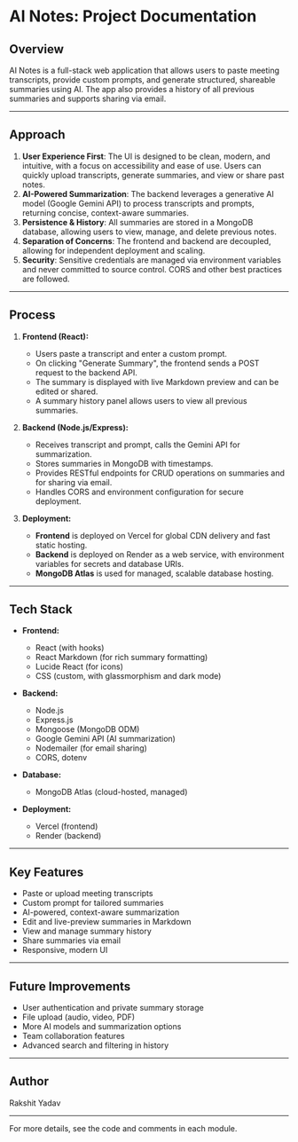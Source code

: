 # AI Notes: Project Documentation

## Overview
AI Notes is a full-stack web application that allows users to paste meeting transcripts, provide custom prompts, and generate structured, shareable summaries using AI. The app also provides a history of all previous summaries and supports sharing via email.

---

## Approach

1. **User Experience First**: The UI is designed to be clean, modern, and intuitive, with a focus on accessibility and ease of use. Users can quickly upload transcripts, generate summaries, and view or share past notes.
2. **AI-Powered Summarization**: The backend leverages a generative AI model (Google Gemini API) to process transcripts and prompts, returning concise, context-aware summaries.
3. **Persistence & History**: All summaries are stored in a MongoDB database, allowing users to view, manage, and delete previous notes.
4. **Separation of Concerns**: The frontend and backend are decoupled, allowing for independent deployment and scaling.
5. **Security**: Sensitive credentials are managed via environment variables and never committed to source control. CORS and other best practices are followed.

---

## Process

1. **Frontend (React):**
   - Users paste a transcript and enter a custom prompt.
   - On clicking "Generate Summary", the frontend sends a POST request to the backend API.
   - The summary is displayed with live Markdown preview and can be edited or shared.
   - A summary history panel allows users to view all previous summaries.

2. **Backend (Node.js/Express):**
   - Receives transcript and prompt, calls the Gemini API for summarization.
   - Stores summaries in MongoDB with timestamps.
   - Provides RESTful endpoints for CRUD operations on summaries and for sharing via email.
   - Handles CORS and environment configuration for secure deployment.

3. **Deployment:**
   - **Frontend** is deployed on Vercel for global CDN delivery and fast static hosting.
   - **Backend** is deployed on Render as a web service, with environment variables for secrets and database URIs.
   - **MongoDB Atlas** is used for managed, scalable database hosting.

---

## Tech Stack

- **Frontend:**
  - React (with hooks)
  - React Markdown (for rich summary formatting)
  - Lucide React (for icons)
  - CSS (custom, with glassmorphism and dark mode)

- **Backend:**
  - Node.js
  - Express.js
  - Mongoose (MongoDB ODM)
  - Google Gemini API (AI summarization)
  - Nodemailer (for email sharing)
  - CORS, dotenv

- **Database:**
  - MongoDB Atlas (cloud-hosted, managed)

- **Deployment:**
  - Vercel (frontend)
  - Render (backend)

---

## Key Features
- Paste or upload meeting transcripts
- Custom prompt for tailored summaries
- AI-powered, context-aware summarization
- Edit and live-preview summaries in Markdown
- View and manage summary history
- Share summaries via email
- Responsive, modern UI

---

## Future Improvements
- User authentication and private summary storage
- File upload (audio, video, PDF)
- More AI models and summarization options
- Team collaboration features
- Advanced search and filtering in history

---

## Author
Rakshit Yadav

---

For more details, see the code and comments in each module.
